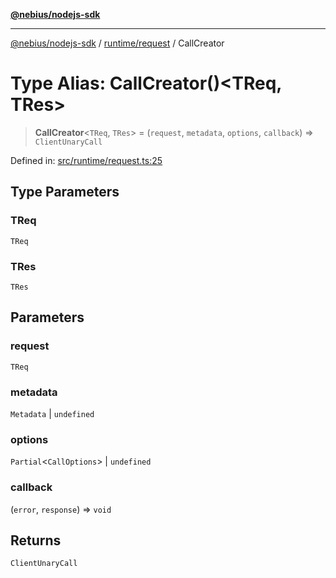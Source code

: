 [**@nebius/nodejs-sdk**](../../../README.md)

***

[@nebius/nodejs-sdk](../../../README.md) / [runtime/request](../README.md) / CallCreator

# Type Alias: CallCreator()\<TReq, TRes\>

> **CallCreator**\<`TReq`, `TRes`\> = (`request`, `metadata`, `options`, `callback`) => `ClientUnaryCall`

Defined in: [src/runtime/request.ts:25](https://github.com/nebius/nodejs-sdk/blob/a37d220b2851e3bf0d396cb03828d544f584df45/src/runtime/request.ts#L25)

## Type Parameters

### TReq

`TReq`

### TRes

`TRes`

## Parameters

### request

`TReq`

### metadata

`Metadata` | `undefined`

### options

`Partial`\<`CallOptions`\> | `undefined`

### callback

(`error`, `response`) => `void`

## Returns

`ClientUnaryCall`
